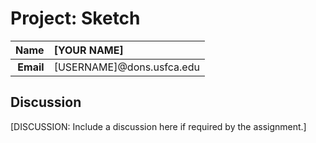 Project: Sketch
==============================

| **Name**  | [YOUR NAME]  |
|----------:|:-------------|
| **Email** | [USERNAME]@dons.usfca.edu |

## Discussion ##

[DISCUSSION: Include a discussion here if required by the assignment.]
